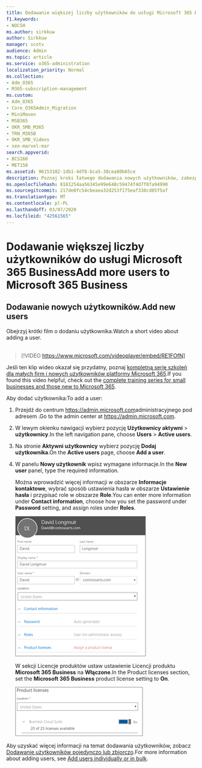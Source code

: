 ```yaml
---
title: Dodawanie większej liczby użytkowników do usługi Microsoft 365 Business
f1.keywords:
- NOCSH
ms.author: sirkkuw
author: Sirkkuw
manager: scotv
audience: Admin
ms.topic: article
ms.service: o365-administration
localization_priority: Normal
ms.collection:
- Adm_O365
- M365-subscription-management
ms.custom:
- Adm_O365
- Core_O365Admin_Migration
- MiniMaven
- MSB365
- OKR_SMB_M365
- TRN_M365B
- OKR_SMB_Videos
- seo-marvel-mar
search.appverid:
- BCS160
- MET150
ms.assetid: 96153102-1db1-4df8-bca5-38cea80b65ce
description: Poznaj kroki łatwego dodawania nowych użytkowników, zabezpieczania urządzeń i przypisywania ról w usłudze Microsoft 365 Business.
ms.openlocfilehash: 8181254aa56345e99e648c59474f4d7f8fa94990
ms.sourcegitcommit: 217de0fc54cbeaea32d253f175eaf338cd85f5af
ms.translationtype: MT
ms.contentlocale: pl-PL
ms.lasthandoff: 03/07/2020
ms.locfileid: "42561565"
---
```

# <a name="add-more-users-to-microsoft-365-business"></a><span data-ttu-id="c1c5e-103">Dodawanie większej liczby użytkowników do usługi Microsoft 365 Business</span><span class="sxs-lookup"><span data-stu-id="c1c5e-103">Add more users to Microsoft 365 Business</span></span>

## <a name="add-new-users"></a><span data-ttu-id="c1c5e-104">Dodawanie nowych użytkowników.</span><span class="sxs-lookup"><span data-stu-id="c1c5e-104">Add new users</span></span>

<span data-ttu-id="c1c5e-105">Obejrzyj krótki film o dodaniu użytkownika.</span><span class="sxs-lookup"><span data-stu-id="c1c5e-105">Watch a short video about adding a user.</span></span> <br><br>

> [!VIDEO https://www.microsoft.com/videoplayer/embed/RE1FOfN] 

<span data-ttu-id="c1c5e-106">Jeśli ten klip wideo okazał się przydatny, poznaj [kompletną serię szkoleń dla małych firm i nowych użytkowników platformy Microsoft 365](https://support.office.com/article/6ab4bbcd-79cf-4000-a0bd-d42ce4d12816).</span><span class="sxs-lookup"><span data-stu-id="c1c5e-106">If you found this video helpful, check out the [complete training series for small businesses and those new to Microsoft 365](https://support.office.com/article/6ab4bbcd-79cf-4000-a0bd-d42ce4d12816).</span></span>

<span data-ttu-id="c1c5e-107">Aby dodać użytkownika:</span><span class="sxs-lookup"><span data-stu-id="c1c5e-107">To add a user:</span></span>

1. <span data-ttu-id="c1c5e-108">Przejdź do centrum <a href="https://go.microsoft.com/fwlink/p/?linkid=837890" target="_blank">https://admin.microsoft.com</a>administracyjnego pod adresem .</span><span class="sxs-lookup"><span data-stu-id="c1c5e-108">Go to the admin center at <a href="https://go.microsoft.com/fwlink/p/?linkid=837890" target="_blank">https://admin.microsoft.com</a>.</span></span> 
2. <span data-ttu-id="c1c5e-109">W lewym okienku nawigacji wybierz pozycję **Użytkownicy aktywni** \> **użytkownicy**.</span><span class="sxs-lookup"><span data-stu-id="c1c5e-109">In the left navigation pane, choose **Users** \> **Active users**.</span></span>
3. <span data-ttu-id="c1c5e-110">Na stronie **Aktywni użytkownicy** wybierz pozycję **Dodaj użytkownika**.</span><span class="sxs-lookup"><span data-stu-id="c1c5e-110">On the **Active users** page, choose **Add a user**.</span></span>
4. <span data-ttu-id="c1c5e-111">W panelu **Nowy użytkownik** wpisz wymagane informacje.</span><span class="sxs-lookup"><span data-stu-id="c1c5e-111">In the **New user** panel, type the required information.</span></span> 
  
    <span data-ttu-id="c1c5e-112">Można wprowadzić więcej informacji w obszarze **Informacje kontaktowe**, wybrać sposób ustawienia hasła w obszarze **Ustawienie hasła** i przypisać role w obszarze **Role**.</span><span class="sxs-lookup"><span data-stu-id="c1c5e-112">You can enter more information under **Contact information**, choose how you set the password under **Password** setting, and assign roles under **Roles**.</span></span>
      
    ![Enter user information in the New user card](../media/f04d39ca-48be-4868-8330-8552a4754c8b.png)
      
    <span data-ttu-id="c1c5e-114">W sekcji Licencje produktów ustaw ustawienie Licencji produktu **Microsoft 365 Business** na **Włączone**.</span><span class="sxs-lookup"><span data-stu-id="c1c5e-114">In the Product licenses section, set the **Microsoft 365 Business** product license setting to **On**.</span></span>
      
    ![Set the license setting to On position](../media/7404f7f7-93bc-44a3-9ffb-4208b5b17402.png)
  
<span data-ttu-id="c1c5e-116">Aby uzyskać więcej informacji na temat dodawania użytkowników, zobacz [Dodawanie użytkowników pojedynczo lub zbiorczo](https://docs.microsoft.com/office365/admin/add-users/add-users).</span><span class="sxs-lookup"><span data-stu-id="c1c5e-116">For  more information about adding users, see [Add users individually or in bulk](https://docs.microsoft.com/office365/admin/add-users/add-users).</span></span>
  
